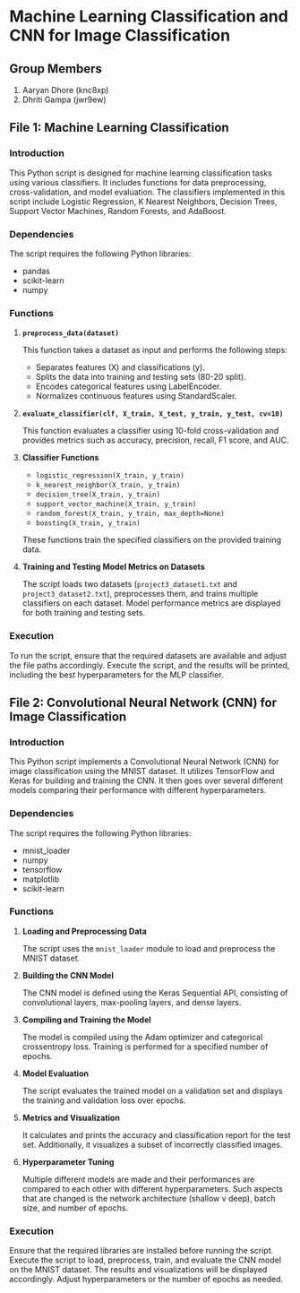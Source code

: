 # Machine Learning Classification and CNN for Image Classification

## Group Members
1. Aaryan Dhore (knc8xp)
2. Dhriti Gampa (jwr9ew)

## File 1: Machine Learning Classification

### Introduction

This Python script is designed for machine learning classification tasks using various classifiers. It includes functions for data preprocessing, cross-validation, and model evaluation. The classifiers implemented in this script include Logistic Regression, K Nearest Neighbors, Decision Trees, Support Vector Machines, Random Forests, and AdaBoost.

### Dependencies

The script requires the following Python libraries:

- pandas
- scikit-learn
- numpy

### Functions

1. **`preprocess_data(dataset)`**

   This function takes a dataset as input and performs the following steps:
   - Separates features (X) and classifications (y).
   - Splits the data into training and testing sets (80-20 split).
   - Encodes categorical features using LabelEncoder.
   - Normalizes continuous features using StandardScaler.

2. **`evaluate_classifier(clf, X_train, X_test, y_train, y_test, cv=10)`**

   This function evaluates a classifier using 10-fold cross-validation and provides metrics such as accuracy, precision, recall, F1 score, and AUC.

3. **Classifier Functions**
   - `logistic_regression(X_train, y_train)`
   - `k_nearest_neighbor(X_train, y_train)`
   - `decision_tree(X_train, y_train)`
   - `support_vector_machine(X_train, y_train)`
   - `random_forest(X_train, y_train, max_depth=None)`
   - `boosting(X_train, y_train)`

   These functions train the specified classifiers on the provided training data.

4. **Training and Testing Model Metrics on Datasets**

   The script loads two datasets (`project3_dataset1.txt` and `project3_dataset2.txt`), preprocesses them, and trains multiple classifiers on each dataset. Model performance metrics are displayed for both training and testing sets.

### Execution

To run the script, ensure that the required datasets are available and adjust the file paths accordingly. Execute the script, and the results will be printed, including the best hyperparameters for the MLP classifier.

## File 2: Convolutional Neural Network (CNN) for Image Classification

### Introduction

This Python script implements a Convolutional Neural Network (CNN) for image classification using the MNIST dataset. It utilizes TensorFlow and Keras for building and training the CNN. It then goes over several different models comparing their performance with different hyperparameters. 

### Dependencies

The script requires the following Python libraries:

- mnist_loader
- numpy
- tensorflow
- matplotlib
- scikit-learn

### Functions

1. **Loading and Preprocessing Data**

   The script uses the `mnist_loader` module to load and preprocess the MNIST dataset.

2. **Building the CNN Model**

   The CNN model is defined using the Keras Sequential API, consisting of convolutional layers, max-pooling layers, and dense layers.

3. **Compiling and Training the Model**

   The model is compiled using the Adam optimizer and categorical crossentropy loss. Training is performed for a specified number of epochs.

4. **Model Evaluation**

   The script evaluates the trained model on a validation set and displays the training and validation loss over epochs.

5. **Metrics and Visualization**

   It calculates and prints the accuracy and classification report for the test set. Additionally, it visualizes a subset of incorrectly classified images.

6. **Hyperparameter Tuning**

   Multiple different models are made and their performances are compared to each other with different hyperparameters. Such aspects that are changed is the network architecture (shallow v deep), batch size, and number of epochs. 


### Execution

Ensure that the required libraries are installed before running the script. Execute the script to load, preprocess, train, and evaluate the CNN model on the MNIST dataset. The results and visualizations will be displayed accordingly. Adjust hyperparameters or the number of epochs as needed.
